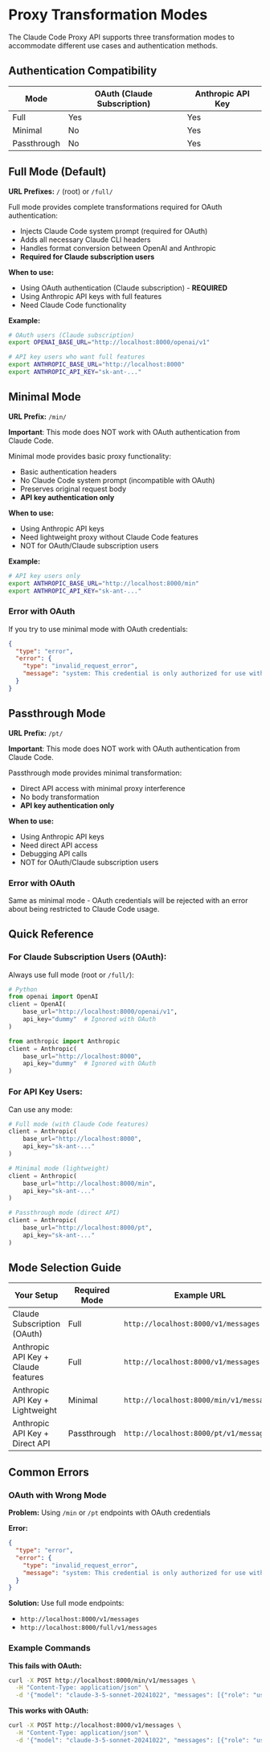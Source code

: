 # Proxy Transformation Modes

The Claude Code Proxy API supports three transformation modes to accommodate different use cases and authentication methods.

## Authentication Compatibility

| Mode | OAuth (Claude Subscription) | Anthropic API Key |
|------|----------------------------|-------------------|
| Full | Yes | Yes |
| Minimal | No | Yes |
| Passthrough | No | Yes |

## Full Mode (Default)

**URL Prefixes:** `/` (root) or `/full/`

Full mode provides complete transformations required for OAuth authentication:
- Injects Claude Code system prompt (required for OAuth)
- Adds all necessary Claude CLI headers
- Handles format conversion between OpenAI and Anthropic
- **Required for Claude subscription users**

**When to use:**
- Using OAuth authentication (Claude subscription) - **REQUIRED**
- Using Anthropic API keys with full features
- Need Claude Code functionality

**Example:**
```bash
# OAuth users (Claude subscription)
export OPENAI_BASE_URL="http://localhost:8000/openai/v1"

# API key users who want full features
export ANTHROPIC_BASE_URL="http://localhost:8000"
export ANTHROPIC_API_KEY="sk-ant-..."
```

## Minimal Mode

**URL Prefix:** `/min/`

**Important**: This mode does NOT work with OAuth authentication from Claude Code.

Minimal mode provides basic proxy functionality:
- Basic authentication headers
- No Claude Code system prompt (incompatible with OAuth)
- Preserves original request body
- **API key authentication only**

**When to use:**
- Using Anthropic API keys
- Need lightweight proxy without Claude Code features
- NOT for OAuth/Claude subscription users

**Example:**
```bash
# API key users only
export ANTHROPIC_BASE_URL="http://localhost:8000/min"
export ANTHROPIC_API_KEY="sk-ant-..."
```

### Error with OAuth

If you try to use minimal mode with OAuth credentials:
```json
{
  "type": "error",
  "error": {
    "type": "invalid_request_error",
    "message": "system: This credential is only authorized for use with Claude Code and cannot be used for other API requests."
  }
}
```

## Passthrough Mode

**URL Prefix:** `/pt/`

**Important**: This mode does NOT work with OAuth authentication from Claude Code.

Passthrough mode provides minimal transformation:
- Direct API access with minimal proxy interference
- No body transformation
- **API key authentication only**

**When to use:**
- Using Anthropic API keys
- Need direct API access
- Debugging API calls
- NOT for OAuth/Claude subscription users

### Error with OAuth

Same as minimal mode - OAuth credentials will be rejected with an error about being restricted to Claude Code usage.

## Quick Reference

### For Claude Subscription Users (OAuth):
Always use full mode (root or `/full/`):
```python
# Python
from openai import OpenAI
client = OpenAI(
    base_url="http://localhost:8000/openai/v1",
    api_key="dummy"  # Ignored with OAuth
)

from anthropic import Anthropic
client = Anthropic(
    base_url="http://localhost:8000",
    api_key="dummy"  # Ignored with OAuth
)
```

### For API Key Users:
Can use any mode:
```python
# Full mode (with Claude Code features)
client = Anthropic(
    base_url="http://localhost:8000",
    api_key="sk-ant-..."
)

# Minimal mode (lightweight)
client = Anthropic(
    base_url="http://localhost:8000/min",
    api_key="sk-ant-..."
)

# Passthrough mode (direct API)
client = Anthropic(
    base_url="http://localhost:8000/pt",
    api_key="sk-ant-..."
)
```

## Mode Selection Guide

| Your Setup | Required Mode | Example URL |
|------------|---------------|-------------|
| Claude Subscription (OAuth) | Full | `http://localhost:8000/v1/messages` |
| Anthropic API Key + Claude features | Full | `http://localhost:8000/v1/messages` |
| Anthropic API Key + Lightweight | Minimal | `http://localhost:8000/min/v1/messages` |
| Anthropic API Key + Direct API | Passthrough | `http://localhost:8000/pt/v1/messages` |

## Common Errors

### OAuth with Wrong Mode

**Problem:** Using `/min` or `/pt` endpoints with OAuth credentials

**Error:**
```json
{
  "type": "error",
  "error": {
    "type": "invalid_request_error",
    "message": "system: This credential is only authorized for use with Claude Code and cannot be used for other API requests."
  }
}
```

**Solution:** Use full mode endpoints:
- `http://localhost:8000/v1/messages`
- `http://localhost:8000/full/v1/messages`

### Example Commands

**This fails with OAuth:**
```bash
curl -X POST http://localhost:8000/min/v1/messages \
  -H "Content-Type: application/json" \
  -d '{"model": "claude-3-5-sonnet-20241022", "messages": [{"role": "user", "content": "Hello"}]}'
```

**This works with OAuth:**
```bash
curl -X POST http://localhost:8000/v1/messages \
  -H "Content-Type: application/json" \
  -d '{"model": "claude-3-5-sonnet-20241022", "messages": [{"role": "user", "content": "Hello"}]}'
```
